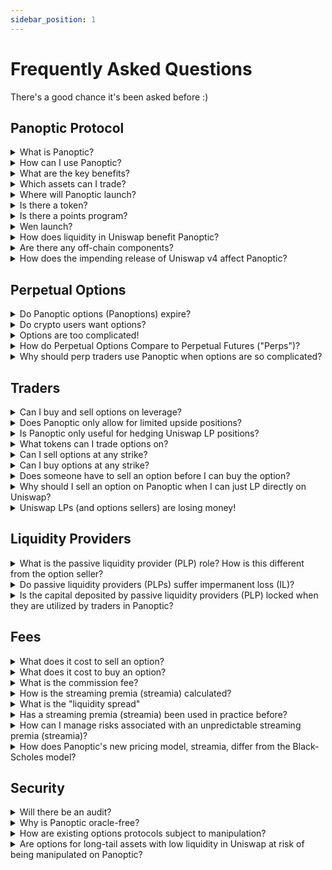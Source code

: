 ```yaml
---
sidebar_position: 1
---
```


# Frequently Asked Questions
There's a good chance it's been asked before :)

## Panoptic Protocol

<details id="what-is-panoptic">
<summary>What is Panoptic?</summary>
Panoptic is a permissionless way to trade crypto options. We enable options trading on any token, any strike, any size. Our options are perpetual – they never expire.
</details>

<details id="how-can-i-use-panoptic">
<summary>How can I use Panoptic?</summary>
To explore the Panoptic App, you will need to connect your digital wallet. There are currently two versions available for users:
<br /><br />
1) Beta Version: This version is accessible for previous participants in our beta tests. You can visit and join the beta experience at <a href="https://beta.panoptic.xyz">beta.panoptic.xyz</a>.
<br />
2) Demo Version: If you're looking to practice your trading without risking real funds, our paper trading platform is available on the Sepolia network. You can try it out at <a href="https://deeznuts.panoptic.xyz">deeznuts.panoptic.xyz</a>.
<br /><br />
Connect and discover the forefront of DeFi options with Panoptic.
</details>

<details id="what-are-the-key-benefits">
<summary>What are the key benefits?</summary>
Options in Panoptic differ slightly from conventional options. Instead of using a clearinghouse to settle options contracts, the Panoptic protocol uses Liquidity Provider (LP) positions in Uniswap v3 as a fundamental building block for trading long and short options.
<br /><br />
Panoptic allows users to access new and improved features when options trading:<br />
1) Panoptic options never expire and are perpetual.<br />
2) Anybody can deploy an options market on any asset in a permissionless manner.<br />
3) Panoptic enables anyone to lend their capital to options traders as a liquidity provider.<br />
4) Pricing is path-dependent and does not involve counterparties (such as market makers).
</details>

<details id="which-assets-can-i-trade">
<summary>Which assets can I trade?</summary>
Panoptic works on any ERC20 token. Panoptic users can create an options market on any token pair that exists on Uniswap v3.
</details>

<details id="where-will-panoptic-launch">
<summary>Where will Panoptic launch?</summary>
Panoptic will launch on Ethereum mainnet, followed by EVM-compatible chains where Uniswap v3 is deployed.
</details>

<details id="is-there-a-token">
<summary>Is there a token?</summary>
No. Panoptic does not have a token at this time. 
</details>

<details id="is-there-a-points-program">
<summary>Is there a points program?</summary>
Yes, depositors and traders can earn Panoptic incentive points (Pips). For more details, visit <a href="https://pips.panoptic.xyz">pips.panoptic.xyz</a>.
</details>

<details id="wen-launch">
<summary>Wen launch?</summary>
Panoptic is launching on Ethereum mainnet the summer of 2024, followed by other EVM-compatible chains. See our <a href="https://panoptic.xyz/docs/roadmap">roadmap</a>.
</details>

<details id="how-does-liquidity-in-uniswap-benefit-panoptic">
<summary>How does liquidity in Uniswap benefit Panoptic?</summary>
Panoptic harnesses Uniswap's liquidity to enhance the user experience for options traders. High liquidity and volume in Uniswap pools benefit Panoptic by ensuring steady and predictable returns for options sellers, more stable options pricing, more predictable moneyness, and lower risks of liquidation or forced exercise. This allows for the creation of robust options markets from day one.
</details>

<details id="are-there-any-off-chain-components">
<summary>Are there any off-chain components?</summary>
No.
</details>

<details id="how-does-the-impending-release-of-uniswap-v4-affect-panoptic">
<summary>How does the impending release of Uniswap v4 affect Panoptic?</summary>
We are very excited for Uniswap's remarkable achievement! With Uniswap v4, Panoptic is set for an exciting journey:
<br /><br />
1️⃣ Panoptic will launch on Uniswap v3 🔜
<br /><br />
2️⃣ Being backed by <a href="https://blog.uniswap.org/ventures">Uniswap Labs Ventures</a>, Uniswap v4 has always been part of our growth map🗺️
<br /><br />
3️⃣ Uniswap v4 will supercharge Panoptic⚡
<br /><br />
Stay tuned...
</details>


## Perpetual Options
<details id="do-panoptic-options-expire">
<summary>Do Panoptic options (Panoptions) expire?</summary>
No, Panoptions are perpetual and never expire. Buyers can hold Panoptions for an unlimited amount of time while potentially incurring <a href="https://panoptic.xyz/blog/black-scholes-streamia-defi-options-pricing-models">fees</a> for each block the Panoption is held. Note that buyers may be <a href="https://panoptic.xyz/docs/panoptic-protocol/forced-exercise">forcefully exercised</a>, but are compensated with fees should this occur.
</details>

<details id="do-crypto-users-want-options">
<summary>Do crypto users want options?</summary>
Options are extremely popular in traditional finance (TradFi), so much that <a href="https://qz.com/2092197/options-trading-is-poised-to-overtake-the-stock-market">options actually overshadow stocks</a> in terms of volume.
<br /><br />
Crypto users, like investors in any other asset class, also express interest in options for a variety of reasons. These financial instruments allow for income generation, risk management, hedging, and speculation in <a href="https://twitter.com/Panoptic_xyz/status/1661114864386068480?s=20">more strategic and flexible</a> ways. However, their desire to use options is contingent upon a robust, transparent, and easy-to-use platform.
<br /><br />
Panoptic makes options easy for all users by providing a seamless, draggable interface for trading options. Panoptic solves the problem of illiquid, oracle-dependent, restrictive options in DeFi by reimagining options to work on-chain: options have no expiry and require no oracles, intermediaries, counterparties, or order books. The result is a permissionless, governance-minimized protocol with no liquidity fragmentation.
</details>

<details id="options-are-too-complicated">
<summary>Options are too complicated!</summary>
Options trading doesn't have to be complicated. At Panoptic, we've created a <a href="https://www.youtube.com/watch?v=deqbeqjyKgg">novel UI</a> that allows anybody to easily and seamlessly trade options. 

![UI Image](ui.png)
</details>

<details id="how-do-perpetual-options-compare-to-perpetual-futures">
<summary>How do Perpetual Options Compare to Perpetual Futures ("Perps")?</summary>
Perpetual options and perpetual futures are non-expiring financial instruments. Panoptic's perpetual options provides option-like payoffs that are priced through <a href="https://panoptic.xyz/research/streamia-101">streamia</a> (streaming premia), while perpetual futures offer long/short payoffs that are priced via a <a href="https://panoptic.xyz/docs/trading/perpetual-options#how-do-perpetual-options-compare-to-perpetual-futures-perps">funding rate</a>.
<br /><br />
While perpetual futures often offer more leverage, perpetual options offer more <a href="https://twitter.com/Panoptic_xyz/status/1661114864386068480?s=20">flexibility</a> including:<br />
1) No liquidation risk from single-wick fluctuations<br />
2) Capped losses<br />
3) Market-neutrality<br />
4) Volatility bets<br />
5) Custom probability of profit and profit potential<br />
6) Dynamic delta and gamma
</details>

<details id="why-should-perp-traders-use-panoptic">
<summary>Why should perp traders use Panoptic when options are so complicated?</summary>
Options trading can offer a more retail-friendly approach than perpetual futures (perps). Users can buy puts/calls if they feel bearish/bullish, but without the risk of immediate liquidation. Even during market volatility, options holders won't face sudden liquidations from price wicks. While liquidation risk remains, it is linked to premium accumulation and is more predictable, giving traders several days to anticipate potential liquidation events.
<br /><br />
A misconception exists that retail traders desire +50x leverage, mainly achievable with perps. However, our research shows most perp traders on GMX use only <a href="https://panoptic.xyz/research/retail-prefers-2x-over-125x-leverage">2-3x leverage</a>. Panoptic offers up to 10x leverage on options, making it a suitable tool for retail traders looking for manageable leverage without sudden liquidation risks.
</details>


## Traders

<details id="can-i-buy-and-sell-options-on-leverage">
<summary>Can I buy and sell options on leverage?</summary>
Yes. Traders can buy options with up to 10x leverage and sell options with up to 5x leverage under normal market conditions. Please note that <a href="https://panoptic.xyz/docs/panoptic-protocol/buying-power">collateral requirements</a> are dynamic and change in response to pool utilization.
</details>

<details id="does-panoptic-only-allow-for-limited-upside-positions">
<summary>Does Panoptic only allow for limited upside positions?</summary>
No. You can create limited upside, unlimited upside, limited downside, and unlimited downside positions by <a href="https://twitter.com/Panoptic_xyz/status/1628530117118169088?s=20">combining put and call options</a> on Panoptic.
</details>

<details id="is-panoptic-only-useful-for-hedging-uniswap-lp-positions">
<summary>Is Panoptic only useful for hedging Uniswap LP positions?</summary>
No. While Panoptic allows you to hedge against Uniswap LP positions by shorting them, it also allows you to create puts, calls, straddles, jade lizards, zebra spreads, and <a href="https://twitter.com/Panoptic_xyz/status/1628530117118169088?s=20">many other custom option payoffs</a>!
</details>

<details id="what-tokens-can-i-trade-options-on">
<summary>What tokens can I trade options on?</summary>
Any ERC20 tokens. The Panoptic protocol enables permissionless options trading for longtail assets just as Uniswap allows for permissionless spot trading for longtail assets.
</details>

<details id="can-i-sell-options-at-any-strike">
<summary>Can I sell options at any strike?</summary>
Yes.
</details>

<details id="can-i-buy-options-at-any-strike">
<summary>Can I buy options at any strike?</summary>
Yes, as long as there is enough seller liquidity at that strike.
</details>

<details id="does-someone-have-to-sell-an-option">
<summary>Does someone have to sell an option before I can buy the option?</summary>
Yes.
</details>

<details id="why-should-i-sell-an-option-on-Panoptic">
<summary>Why should I sell an option on Panoptic when I can just LP directly on Uniswap?</summary>
Selling an option on Panoptic has the same before-fees payoff as LPing on Uniswap. However, selling an option on Panoptic earns a premium (paid by the option buyer) that is strictly greater than the swap fees earned by an LP position due to the <a href="https://panoptic.xyz/docs/panoptic-protocol/streamia#net-gross-and-owed-fees-with-spread">liquidity spread</a> and improved gas efficiency.
</details>

<details id="uniswap-lps-are-losing-money">
<summary>Uniswap LPs (and options sellers) are losing money!</summary>
Uniswap is a <a href="https://panoptic.xyz/research/defi-put-options-uniswap-backtest">one-sided market</a> where perpetual options can only be sold but not bought. This leads to an oversupply of liquidity in Uniswap, resulting in lower returns for Uniswap LPs.
<br /><br />
Panoptic solves this by opening up a two-sided market, where perpetual options are bought and sold by lending and borrowing Uniswap LP tokens. Options buying is implemented through removing liquidity from Uniswap, which leads to higher Uniswap fees earned, higher streamia received, and increased returns to Uniswap LPs (and options sellers).
</details>

## Liquidity Providers

<details id="what-is-the-plp-role">
<summary>What is the passive liquidity provider (PLP) role? How is this different from the option seller?</summary>
The passive liquidity provider (PLP) passively provides fungible liquidity to the Panoptic pool and receives commission fees in return. This differs from the liquidity provider (LP) who deploys liquidity in a Uniswap V3 pool and receives swap fees in return. The option seller borrows liquidity from the PLP to deploy in a Uniswap V3 pool as an LP. This act of moving liquidity from the Panoptic pool to the Uniswap pool constitutes selling an option.   
<br /><br />
Example A: Alice is a PLP for the ETH-USDC pool on Panoptic. She can deposit ETH, USDC, or both ETH & USDC into the pool. She receives a share of commission fees in return.  
<br /><br />
Example B: Bob is an option seller for ETH-USDC options. After depositing some collateral to the ETH-USDC pool on Panoptic (making him a PLP), he borrows a larger amount of ETH & USDC. The Panoptic protocol deploys his borrowed ETH & USDC into the ETH-USDC pool on Uniswap (making him an LP). His LP position on Uniswap has the same payoffs as a short option (making him an option seller).
</details>

<details id="do-plps-suffer-il">
<summary>Do passive liquidity providers (PLPs) suffer impermanent loss (IL)?</summary>
No, passive liquidity providers (PLPs) do not suffer IL from Uniswap LP positions. PLPs earn commission fees, and take on protocol risk (e.g. if the Panoptic pool accrues bad debt from <a href="https://panoptic.xyz/docs/panoptic-protocol/margin">failing to liquidate</a> on time, then PLPs can lose capital). However, protocol risk is minimized through a tried-and-true <a href="https://panoptic.xyz/docs/panoptic-protocol/liquidations#liquidation-bonus">decentralized liquidation network</a> just as Aave, Compound, and dYdX use to prevent protocol insolvency.
</details>

<details id="is-the-capital-deposited-by-plps-locked">
<summary>Is the capital deposited by passive liquidity providers (PLP) locked when they are utilized by traders in Panoptic?</summary>
Yes, the capital of Panoptic Liquidity Providers (PLPs) can be locked under certain conditions. PLPs play a more passive role in which they deposit their tokens and earn yield from commissions. However, if 100% of PLP capital has been utilized by options sellers, then PLPs may have to wait to withdraw their capital. This is similar to what happens in lending protocols when they reach 100% utilization and withdrawals are temporarily locked. Note that options buyers in Panoptic actually reduce pool utilization by returning liquidity to the Panoptic pool, freeing up capital that PLPs can withdraw.
</details>

## Fees

<details id="what-does-it-cost-to-sell-an-option">
<summary>What does it cost to sell an option?</summary>
Selling an option costs a commission fee and gas fee. The commission fee is 0.2% to 0.6% of the notional value of the option position, depending on the <a href="https://panoptic.xyz/docs/panoptic-protocol/commission#commission-rate-and-pool-utilization">pool utilization</a> at the time of sell. There is no commission fee to close the position.
</details>

<details id="what-does-it-cost-to-buy-an-option">
<summary>What does it cost to buy an option?</summary>
Buying an option costs a commission fee, streamia (streaming premia), and gas fee. The commission fee is 0.2% to 0.6% of the notional value of the option position, depending on the <a href="https://panoptic.xyz/docs/panoptic-protocol/commission#commission-rate-and-pool-utilization">pool utilization</a> at the time of purchase. The streamia starts at 0, and accumulates while the underlying price remains in range. There is no commission fee to close the position.
</details>

<details id="what-is-the-commission-fee">
<summary>What is the commission fee?</summary>
This is the fee to mint an option. When an option seller or buyer opens their position, they pay a commission fee on the notional value of the position. The commission is paid to the PLPs. The commission fee percentage varies between 0.2% - 0.6% based on <a href="https://panoptic.xyz/docs/panoptic-protocol/commission#commission-rate-and-pool-utilization">pool utilization</a>.
</details>

<details id="how-is-the-streamia-calculated">
<summary>How is the streaming premia (streamia) calculated?</summary>
The <a href="https://panoptic.xyz/research/streamia-101">streamia</a> is equal to the amount of swap fees the borrowed LP position would have earned in the Uniswap pool, plus an additional <a href="https://panoptic.xyz/research/liquidity-spread">liquidity spread</a>.  
<br /><br />
Example: Alice sells an out-of-the-money (OTM) ETH-USDC put Panoption, with strike = 1000 and width = ±10%. Bob buys the OTM put Panoption from Alice for 0 upfront premium. If the ETH-USDC price moves between 909 and 1100, the option is “in range” and would have earned swap fees from the Uniswap pool. If the ETH-USDC price is above 1100 or below 909, the option is “out of range” and would not have earned any swap fees. Bob owes the total amount of accumulated swap fees to Alice as premium.
</details>

<details id="what-is-the-liquidity-spread">
<summary>What is the "liquidity spread"</summary>
The <a href="https://panoptic.xyz/research/liquidity-spread">liquidity spread</a> is a floating rate paid by options buyers to options sellers, and is determined by the utilization ratio of each set of options. The spread prevents someone from buying all of the available options for sell.
<br /><br />
The spread is given by the formula 0.25 * buy/(sell-buy).
<br /><br />
Example 1: If Alice sells a 10 ETH call and Bob buys a 5 ETH call, then the <a href="https://panoptic.xyz/blog/black-scholes-streamia-defi-options-pricing-models">streamia</a> paid by Bob to Alice for holding the option is 25% greater than Alice's forgone Uniswap LP fees.
<br /><br />
Example 2: If Alice sells a 10 ETH call and Bob buys a 9 ETH call, then the streamia paid by Bob to Alice for holding the option is 325% greater than Alice's forgone Uniswap LP fees.
<br /><br />
For buyers, it is costly to purchase all available options. For sellers, it is profitable to identify popular options and strike prices to <a href="https://panoptic.xyz/research/options-market-making#market-making-in-panoptic">market make</a> on.
</details>

<details id="has-a-streamia-been-used-in-practice-before">
<summary>Has a streaming premia (streamia) been used in practice before?</summary>
No, Panoptic is a pioneer in introducing <a href="https://panoptic.xyz/research/streamia-101">streamia</a> for options. While similar pricing mechanisms exist such as the <a href="https://panoptic.xyz/docs/trading/perpetual-options#how-do-perpetual-options-compare-to-perpetual-futures-perps">funding rate</a> in perpetual futures (perps), Panoptic's streamia is unique and innovative.
</details>

<details id="how-can-i-manage-risks-associated-with-streamia">
<summary>How can I manage risks associated with an unpredictable streaming premia (streamia)?</summary>
Panoption streamia can be managed similar to <a href="https://panoptic.xyz/research/perpetual-futures-vs-options#what-are-perps">perp funding rates</a>, since both are unpredictable fees. Users should closely monitor their positions including their collateral amounts, intrinsic value, and owed fees. Users must maintain sufficient collateral to prevent liquidations, and should be prepared to close or exercise positions to secure profits or limit losses. Remember that options trading is not "set it and forget it"; it requires active management.
<br /><br />
Additionally, you will soon be able to view dashboards of historical streamia and fees to better inform you of potential costs.
<br /><br />
You can also think of Panoptions as a "perp-like" instrument where users purchase a perpetual call option to gain 10x leveraged exposure with a "funding rate" that adjusts at every block. But unlike perps, Panoptions have limited downside risk and are not subject to liquidation risk from price fluctuations. The only liquidation risk for buyers comes from the accumulation of streamia, which generally happens at a gradual, more manageable pace.
</details>

<details id="how-does-panoptics-new-pricing-model-differ">
<summary>How does Panoptic's new pricing model, streamia, differ from the Black-Scholes model?</summary>
Panoptic's streamia pricing model is specifically designed for perpetual options, unlike the Black-Scholes model (BSM) which is used to price expiring options. Streamia introduces dynamic payments as opposed to a single upfront payment.
<br /><br />
Streamia operates efficiently on-chain, providing accessibility, risk management, capital efficiency, gas efficiency, transparency, and fair pricing for expirationless options. <a href="https://paper.panoptic.xyz">Research</a> shows that streamia-based perpetual options pricing converges to the BSM price of an equivalent traditional option.
<br /><br />
For a detailed explanation of the differences and advantages of streamia, you can refer to <a href="https://panoptic.xyz/blog/black-scholes-streamia-defi-options-pricing-models">this article</a>.
</details>


## Security
<details id="will-there-be-an-audit">
<summary>Will there be an audit?</summary>
Yes. Panoptic's smart contracts has undergone multiple audits by industry leading firms, including Trail of Bits, Code4rena, <a href="https://panoptic.xyz/blog/openzeppelin-audits-panoptic-defi-options-protocol">OpenZeppelin</a>, <a href="https://panoptic.xyz/blog/abdk-audit-completion">ABDK</a>, <a href="https://panoptic.xyz/blog/panoptic-three-sigma-partnership">Three Sigma</a>, and <a href="https://panoptic.xyz/blog/simtopia-partnership-panoptic-defi-options">Simtopia</a>.
</details>

<details id="why-is-panoptic-oracle-free">
<summary>Why is Panoptic oracle-free?</summary>
Panoptic is designed to minimize the risk of single-point failures and broaden market opportunities. This approach enables the creation of options markets for any asset immediately upon launch, eliminating the need to wait for oracle support to list specific assets.
</details>

<details id="how-are-existing-options-protocols-subject-to-manipulation">
<summary>How are existing options protocols subject to manipulation?</summary>
Options protocols that depend on positions expiring at a certain block are susceptible to manipulation. Bad actors can manipulate the price on that specific block, altering the status of an option from in-the-money (ITM) to out-of-the-money (OTM), or the reverse. In contrast, Panoptic's perpetual options model significantly reduces this vulnerability.
<br /><br />
Furthermore, DeFi options vaults with publicly scheduled auctions may face the risk of <a href="https://www.coindesk.com/markets/2022/04/19/crypto-options-traders-adopt-new-strategies-to-profit-from-defi-volatility-gyrations/">front-running</a>, a strategy where traders anticipate and exploit market movements created by the auctions. The result leads to unfavorable pricing for auction participants. 
</details>

<details id="are-options-for-long-tail-assets-with-low-liquidity">
<summary>Are options for long-tail assets with low liquidity in Uniswap at risk of being manipulated on Panoptic?</summary>
Every Panoptic pool relies on its Uniswap counterpart for key metrics such as pricing, moneyness, and liquidations. The downside is that if the Uniswap pool is illiquid, it may be easier to manipulate. Such manipulation could result in heightened liquidation risk for sellers and buying/selling of deep ITM options temporarily pushed OTM.
<br /><br />
Panoptic discourages manipulation by implementing Time-Weighted Average Price (TWAP) requirements, meaning manipulators must hold the price for several minutes &mdash; not just a single block &mdash; in order to exercise their ITM options or liquidate other users.
</details>
